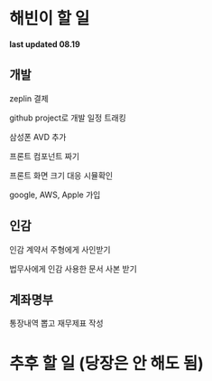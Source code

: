 # 해빈이 할 일

**last updated 08.19**



## 개발

zeplin 결제

github project로 개발 일정 트래킹

삼성폰 AVD 추가

프론트 컴포넌트 짜기

프론트 화면 크기 대응 시뮬확인

google, AWS, Apple 가입



## 인감

인감 계약서 주형에게 사인받기

법무사에게 인감 사용한 문서 사본 받기



## 계좌명부

통장내역 뽑고 재무제표 작성



# 추후 할 일 (당장은 안 해도 됨)
